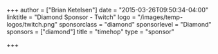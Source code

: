+++
author = ["Brian Ketelsen"]
date = "2015-03-26T09:50:34-04:00"
linktitle = "Diamond Sponsor - Twitch"
logo = "/images/temp-logos/twitch.png"
sponsorclass = "diamond"
sponsorlevel = "Diamond"
sponsors = ["diamond"]
title = "timehop"
type = "sponsor"

+++

